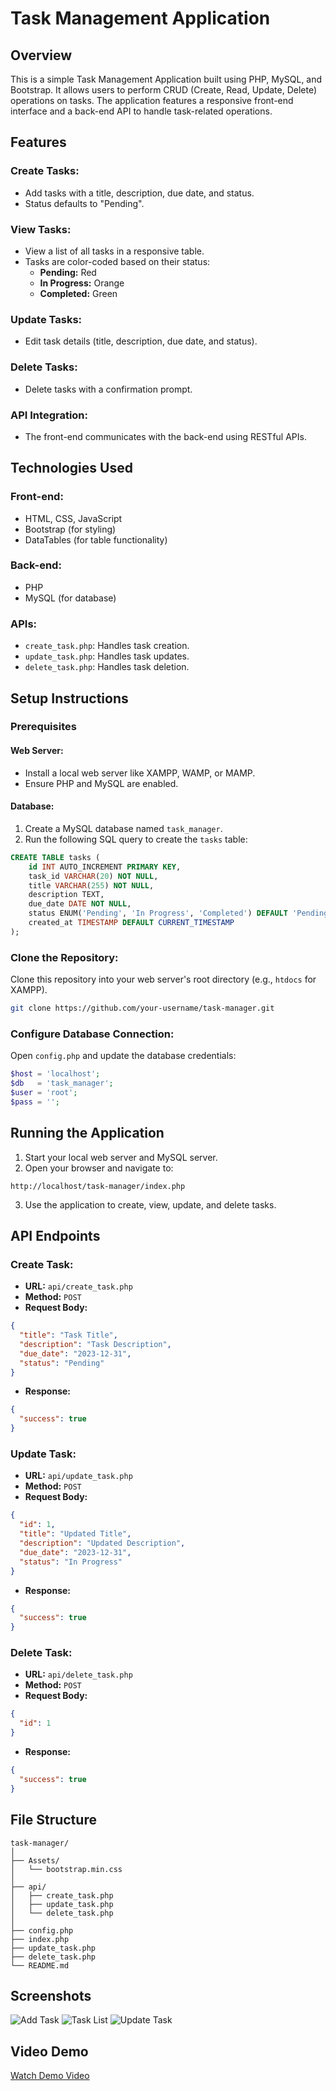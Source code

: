 # Task Management Application

## Overview
This is a simple Task Management Application built using PHP, MySQL, and Bootstrap. It allows users to perform CRUD (Create, Read, Update, Delete) operations on tasks. The application features a responsive front-end interface and a back-end API to handle task-related operations.

## Features

### Create Tasks:
- Add tasks with a title, description, due date, and status.
- Status defaults to "Pending".

### View Tasks:
- View a list of all tasks in a responsive table.
- Tasks are color-coded based on their status:
  - **Pending:** Red
  - **In Progress:** Orange
  - **Completed:** Green

### Update Tasks:
- Edit task details (title, description, due date, and status).

### Delete Tasks:
- Delete tasks with a confirmation prompt.

### API Integration:
- The front-end communicates with the back-end using RESTful APIs.

## Technologies Used

### Front-end:
- HTML, CSS, JavaScript
- Bootstrap (for styling)
- DataTables (for table functionality)

### Back-end:
- PHP
- MySQL (for database)

### APIs:
- `create_task.php`: Handles task creation.
- `update_task.php`: Handles task updates.
- `delete_task.php`: Handles task deletion.

## Setup Instructions

### Prerequisites
#### Web Server:
- Install a local web server like XAMPP, WAMP, or MAMP.
- Ensure PHP and MySQL are enabled.

#### Database:
1. Create a MySQL database named `task_manager`.
2. Run the following SQL query to create the `tasks` table:

```sql
CREATE TABLE tasks (
    id INT AUTO_INCREMENT PRIMARY KEY,
    task_id VARCHAR(20) NOT NULL,
    title VARCHAR(255) NOT NULL,
    description TEXT,
    due_date DATE NOT NULL,
    status ENUM('Pending', 'In Progress', 'Completed') DEFAULT 'Pending',
    created_at TIMESTAMP DEFAULT CURRENT_TIMESTAMP
);
```

### Clone the Repository:
Clone this repository into your web server's root directory (e.g., `htdocs` for XAMPP).

```bash
git clone https://github.com/your-username/task-manager.git
```

### Configure Database Connection:
Open `config.php` and update the database credentials:

```php
$host = 'localhost';
$db   = 'task_manager';
$user = 'root';
$pass = '';
```

## Running the Application
1. Start your local web server and MySQL server.
2. Open your browser and navigate to:

```
http://localhost/task-manager/index.php
```

3. Use the application to create, view, update, and delete tasks.

## API Endpoints

### Create Task:
- **URL:** `api/create_task.php`
- **Method:** `POST`
- **Request Body:**

```json
{
  "title": "Task Title",
  "description": "Task Description",
  "due_date": "2023-12-31",
  "status": "Pending"
}
```

- **Response:**

```json
{
  "success": true
}
```

### Update Task:
- **URL:** `api/update_task.php`
- **Method:** `POST`
- **Request Body:**

```json
{
  "id": 1,
  "title": "Updated Title",
  "description": "Updated Description",
  "due_date": "2023-12-31",
  "status": "In Progress"
}
```

- **Response:**

```json
{
  "success": true
}
```

### Delete Task:
- **URL:** `api/delete_task.php`
- **Method:** `POST`
- **Request Body:**

```json
{
  "id": 1
}
```

- **Response:**

```json
{
  "success": true
}
```

## File Structure

```
task-manager/
│
├── Assets/
│   └── bootstrap.min.css
│
├── api/
│   ├── create_task.php
│   ├── update_task.php
│   └── delete_task.php
│
├── config.php
├── index.php
├── update_task.php
├── delete_task.php
└── README.md
```

## Screenshots
![Add Task](screenshots/add.png)
![Task List](screenshots/task_list.png)
![Update Task](screenshots/update.png)

## Video Demo
[Watch Demo Video](videos/Task_Manager.mp4)
